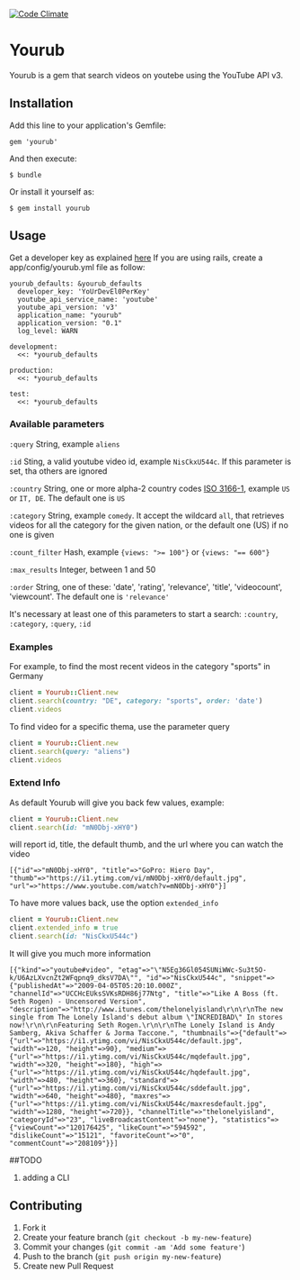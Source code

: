 [![Code Climate](https://codeclimate.com/github/edap/yourub.png)](https://codeclimate.com/github/edap/yourub)

# Yourub
Yourub is a gem that search videos on youtebe using the YouTube API v3.

## Installation

Add this line to your application's Gemfile:

    gem 'yourub'

And then execute:

    $ bundle

Or install it yourself as:

    $ gem install yourub

## Usage

Get a developer key as explained [here](http://www.youtube.com/watch?v=Im69kzhpR3I)
If you are using rails, create a app/config/yourub.yml file as follow:
```
yourub_defaults: &yourub_defaults
  developer_key: 'YoUrDevEl0PerKey'
  youtube_api_service_name: 'youtube'
  youtube_api_version: 'v3'
  application_name: "yourub"
  application_version: "0.1"
  log_level: WARN

development:
  <<: *yourub_defaults

production:
  <<: *yourub_defaults

test:
  <<: *yourub_defaults
```

### Available parameters
`:query` String, example `aliens`

`:id` Sting, a valid youtube video id, example `NisCkxU544c`. If this parameter is set, tha others are ignored

`:country` String, one or more alpha-2 country codes [ISO 3166-1](http://www.iso.org/iso/country_codes/iso_3166_code_lists/country_names_and_code_elements.htm), example `US` or `IT, DE`. The default one is `US`

`:category` String, example `comedy`. It accept the wildcard `all`, that retrieves videos for all the category for the given nation, or the default one (US) if no one is given

`:count_filter` Hash, example `{views: ">= 100"}` or `{views: "== 600"}`

`:max_results` Integer, between 1 and 50

`:order` String, one of these: 'date', 'rating', 'relevance', 'title', 'videocount', 'viewcount'. The default one is `'relevance'`

It's necessary at least one of this parameters to start a search: `:country`, `:category`, `:query`, `:id`
 
### Examples

For example, to find the most recent videos in the category "sports" in Germany
```ruby
client = Yourub::Client.new
client.search(country: "DE", category: "sports", order: 'date')
client.videos
```

To find video for a specific thema, use the parameter query

```ruby
client = Yourub::Client.new
client.search(query: "aliens")
client.videos
```

### Extend Info
As default Yourub will give you back few values, example:

```ruby
client = Yourub::Client.new
client.search(id: "mN0Dbj-xHY0")
```
will report id, title, the default thumb, and the url where you can watch the video
```
[{"id"=>"mN0Dbj-xHY0", "title"=>"GoPro: Hiero Day", "thumb"=>"https://i1.ytimg.com/vi/mN0Dbj-xHY0/default.jpg", "url"=>"https://www.youtube.com/watch?v=mN0Dbj-xHY0"}]
```

To have more values back, use the option `extended_info`
```ruby
client = Yourub::Client.new
client.extended_info = true
client.search(id: "NisCkxU544c")
```
It will give you much more information
```
[{"kind"=>"youtube#video", "etag"=>"\"N5Eg36Gl054SUNiWWc-Su3t5O-k/U6AzLXvcnZt2WFqpnq9_dksV7DA\"", "id"=>"NisCkxU544c", "snippet"=>{"publishedAt"=>"2009-04-05T05:20:10.000Z", "channelId"=>"UCCHcEUksSVKsRDH86j77Ntg", "title"=>"Like A Boss (ft. Seth Rogen) - Uncensored Version", "description"=>"http://www.itunes.com/thelonelyisland\r\n\r\nThe new single from The Lonely Island's debut album \"INCREDIBAD\" In stores now!\r\n\r\nFeaturing Seth Rogen.\r\n\r\nThe Lonely Island is Andy Samberg, Akiva Schaffer & Jorma Taccone.", "thumbnails"=>{"default"=>{"url"=>"https://i1.ytimg.com/vi/NisCkxU544c/default.jpg", "width"=>120, "height"=>90}, "medium"=>{"url"=>"https://i1.ytimg.com/vi/NisCkxU544c/mqdefault.jpg", "width"=>320, "height"=>180}, "high"=>{"url"=>"https://i1.ytimg.com/vi/NisCkxU544c/hqdefault.jpg", "width"=>480, "height"=>360}, "standard"=>{"url"=>"https://i1.ytimg.com/vi/NisCkxU544c/sddefault.jpg", "width"=>640, "height"=>480}, "maxres"=>{"url"=>"https://i1.ytimg.com/vi/NisCkxU544c/maxresdefault.jpg", "width"=>1280, "height"=>720}}, "channelTitle"=>"thelonelyisland", "categoryId"=>"23", "liveBroadcastContent"=>"none"}, "statistics"=>{"viewCount"=>"120176425", "likeCount"=>"594592", "dislikeCount"=>"15121", "favoriteCount"=>"0", "commentCount"=>"208109"}}]
```

##TODO

1. adding a CLI

## Contributing

1. Fork it
2. Create your feature branch (`git checkout -b my-new-feature`)
3. Commit your changes (`git commit -am 'Add some feature'`)
4. Push to the branch (`git push origin my-new-feature`)
5. Create new Pull Request
